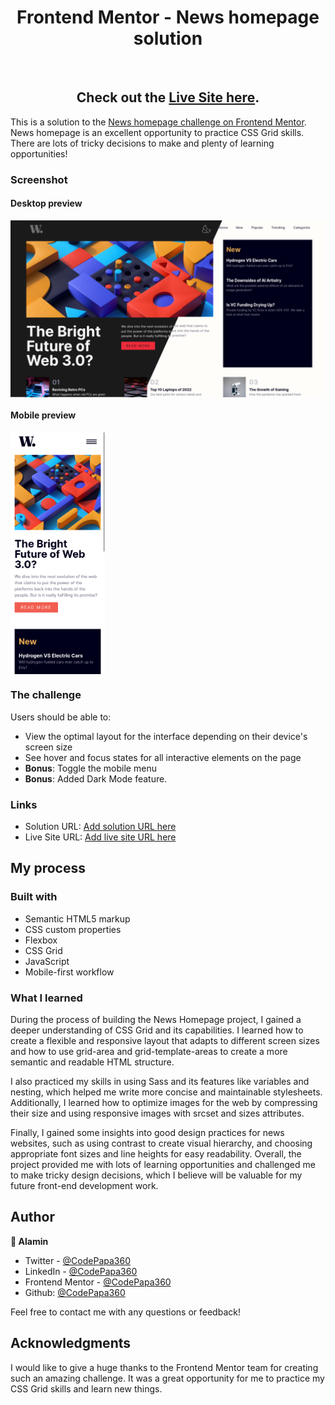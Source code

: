 <h1 align="center">Frontend Mentor - News homepage solution</h1>
</br>
<h2 align="center">
Check out the <a href="" target="_blank">Live Site here</a>.
</h2>

This is a solution to the [News homepage challenge on Frontend Mentor](https://www.frontendmentor.io/challenges/news-homepage-H6SWTa1MFl). News homepage is an excellent opportunity to practice CSS Grid skills. There are lots of tricky decisions to make and plenty of learning opportunities!

### Screenshot

#### Desktop preview

<p><img align="center" src="screenshots/News Homepage Challenge - Desktop Screenshot compared.png"/></p>

#### Mobile preview

<p><img align="center" width="30%" src="screenshots/News Homepage Challenge - Mobile Screenshot.png"/></p>

### The challenge

Users should be able to:

- View the optimal layout for the interface depending on their device's screen size
- See hover and focus states for all interactive elements on the page
- **Bonus**: Toggle the mobile menu
- **Bonus**: Added Dark Mode feature.

### Links

- Solution URL: [Add solution URL here]()
- Live Site URL: [Add live site URL here]()

## My process

### Built with

- Semantic HTML5 markup
- CSS custom properties
- Flexbox
- CSS Grid
- JavaScript
- Mobile-first workflow

### What I learned

During the process of building the News Homepage project, I gained a deeper understanding of CSS Grid and its capabilities. I learned how to create a flexible and responsive layout that adapts to different screen sizes and how to use grid-area and grid-template-areas to create a more semantic and readable HTML structure.

I also practiced my skills in using Sass and its features like variables and nesting, which helped me write more concise and maintainable stylesheets. Additionally, I learned how to optimize images for the web by compressing their size and using responsive images with srcset and sizes attributes.

Finally, I gained some insights into good design practices for news websites, such as using contrast to create visual hierarchy, and choosing appropriate font sizes and line heights for easy readability. Overall, the project provided me with lots of learning opportunities and challenged me to make tricky design decisions, which I believe will be valuable for my future front-end development work.

## Author

<b>👤 Alamin</b>

- Twitter - [@CodePapa360](https://www.twitter.com/CodePapa360)
- LinkedIn - [@CodePapa360](https://www.linkedin.com/in/codepapa360)
- Frontend Mentor - [@CodePapa360](https://www.frontendmentor.io/profile/CodePapa360)
- Github: [@CodePapa360](https://github.com/codepapa360)

Feel free to contact me with any questions or feedback!

## Acknowledgments

I would like to give a huge thanks to the Frontend Mentor team for creating such an amazing challenge. It was a great opportunity for me to practice my CSS Grid skills and learn new things.
